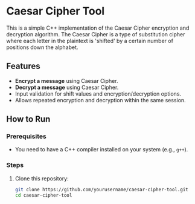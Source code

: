 # Caesar Cipher Tool

This is a simple C++ implementation of the Caesar Cipher encryption and decryption algorithm. The Caesar Cipher is a type of substitution cipher where each letter in the plaintext is 'shifted' by a certain number of positions down the alphabet.

## Features

- **Encrypt a message** using Caesar Cipher.
- **Decrypt a message** using Caesar Cipher.
- Input validation for shift values and encryption/decryption options.
- Allows repeated encryption and decryption within the same session.

## How to Run

### Prerequisites
- You need to have a C++ compiler installed on your system (e.g., `g++`).

### Steps
1. Clone this repository:
   ```bash
   git clone https://github.com/yourusername/caesar-cipher-tool.git
   cd caesar-cipher-tool
